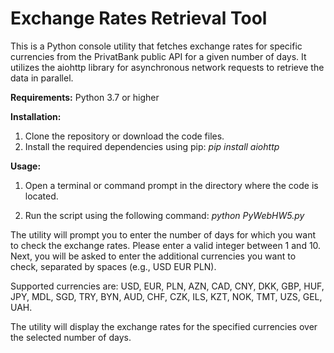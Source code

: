 # **Exchange Rates Retrieval Tool**

This is a Python console utility that fetches exchange rates for specific currencies from the PrivatBank public API for a given number of days. It utilizes the aiohttp library for asynchronous network requests to retrieve the data in parallel.

**Requirements:**
Python 3.7 or higher

**Installation:**
1. Clone the repository or download the code files.
2. Install the required dependencies using pip: _pip install aiohttp_

**Usage:**
1. Open a terminal or command prompt in the directory where the code is located.

2. Run the script using the following command: _python PyWebHW5.py_

The utility will prompt you to enter the number of days for which you want to check the exchange rates. Please enter a valid integer between 1 and 10.
Next, you will be asked to enter the additional currencies you want to check, separated by spaces (e.g., USD EUR PLN).

Supported currencies are: USD, EUR, PLN, AZN, CAD, CNY, DKK, GBP, HUF, JPY, MDL, SGD, TRY, BYN, AUD, CHF, CZK, ILS, KZT, NOK, TMT, UZS, GEL, UAH.

The utility will display the exchange rates for the specified currencies over the selected number of days.
